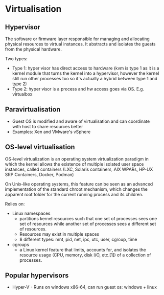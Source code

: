 # Virtualisation

## Hypervisor


The software or firmware layer responsible for managing and allocating physical resources to virtual instances. It abstracts and isolates the guests from the physical hardware. 

Two types:
* Type 1: hyper visor has direct access to hardware (kvm is type 1 as it is a kernel module that turns the kernel into a hypervisor, however the kernel still run other processes too so it's actually a hybrid between type 1 and type 2)
* Type 2: hyper visor is a process and hw access goes via OS. E.g. virtualbox


## Paravirtualisation

* Guest OS is modified and aware of virtualisation and can coordinate with host to share resources better
* Examples: Xen and VMware's vSphere


## OS-level virtualisation

OS-level virtualization is an operating system virtualization paradigm in which the kernel allows the existence of multiple isolated user space instances, called containers (LXC, Solaris containers, AIX WPARs, HP-UX SRP Containers, Docker, Podman)


On Unix-like operating systems, this feature can be seen as an advanced implementation of the standard chroot mechanism, which changes the apparent root folder for the current running process and its children.

Relies on:
* Linux namespaces
  * partitions kernel resources such that one set of processes sees one set of resources while another set of processes sees a different set of resources. 
  * Resources may exist in multiple spaces
  * 8 different types: mnt, pid, net, ipc, utc, user, cgroup, time
* cgroups 
  * a Linux kernel feature that limits, accounts for, and isolates the resource usage (CPU, memory, disk I/O, etc.[1]) of a collection of processes. 


## Popular hypervisors

* Hyper-V - Runs on windows x86-64, can run guest os: windows + linux



